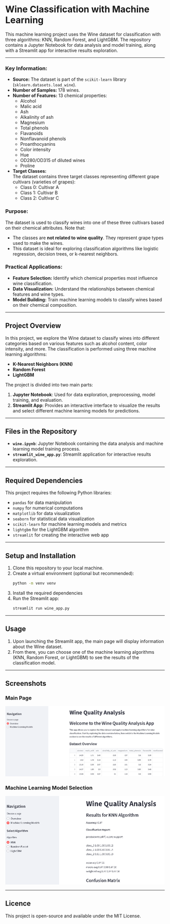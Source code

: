 # Wine Classification with Machine Learning

This machine learning project uses the Wine dataset for classification with three algorithms: KNN, Random Forest, and LightGBM. The repository contains a Jupyter Notebook for data analysis and model training, along with a Streamlit app for interactive results exploration.

---

### Key Information:
- **Source:** The dataset is part of the `scikit-learn` library (`sklearn.datasets.load_wine`).
- **Number of Samples:** 178 wines.
- **Number of Features:** 13 chemical properties:
  - Alcohol
  - Malic acid
  - Ash
  - Alkalinity of ash
  - Magnesium
  - Total phenols
  - Flavanoids
  - Nonflavanoid phenols
  - Proanthocyanins
  - Color intensity
  - Hue
  - OD280/OD315 of diluted wines
  - Proline
- **Target Classes:**  
  The dataset contains three target classes representing different grape cultivars (varieties of grapes):
  - Class 0: Cultivar A
  - Class 1: Cultivar B
  - Class 2: Cultivar C

### Purpose:
The dataset is used to classify wines into one of these three cultivars based on their chemical attributes. Note that:
- The classes are **not related to wine quality**. They represent grape types used to make the wines.
- This dataset is ideal for exploring classification algorithms like logistic regression, decision trees, or k-nearest neighbors.

### Practical Applications:
- **Feature Selection:** Identify which chemical properties most influence wine classification.
- **Data Visualization:** Understand the relationships between chemical features and wine types.
- **Model Building:** Train machine learning models to classify wines based on their chemical composition.

---

## Project Overview

In this project, we explore the Wine dataset to classify wines into different categories based on various features such as alcohol content, color intensity, and more. The classification is performed using three machine learning algorithms:

- **K-Nearest Neighbors (KNN)**
- **Random Forest**
- **LightGBM**

The project is divided into two main parts:
1. **Jupyter Notebook**: Used for data exploration, preprocessing, model training, and evaluation.
2. **Streamlit App**: Provides an interactive interface to visualize the results and select different machine learning models for predictions.

---

## Files in the Repository

- **`wine.ipynb`**: Jupyter Notebook containing the data analysis and machine learning model training process.
- **`streamlit_wine_app.py`**: Streamlit application for interactive results exploration.

---

## Required Dependencies

This project requires the following Python libraries:

- `pandas` for data manipulation
- `numpy` for numerical computations
- `matplotlib` for data visualization
- `seaborn` for statistical data visualization
- `scikit-learn` for machine learning models and metrics
- `lightgbm` for the LightGBM algorithm
- `streamlit` for creating the interactive web app

---

## Setup and Installation

1. Clone this repository to your local machine.
2. Create a virtual environment (optional but recommended):
   ```bash
   python -m venv venv
   ```
3. Install the required dependencies
4. Run the Streamlit app:
   ```bash
   streamlit run wine_app.py
   ```
---

## Usage
1. Upon launching the Streamlit app, the main page will display information about the Wine dataset.
2. From there, you can choose one of the machine learning algorithms (KNN, Random Forest, or LightGBM) to see the results of the classification model.

---
## Screenshots

### Main Page
![Wine Dataset](wine_dataset.png)

### Machine Learning Model Selection
![Wine ML Selection](wine_ml.png)

---

## Licence
This project is open-source and available under the MIT License.

